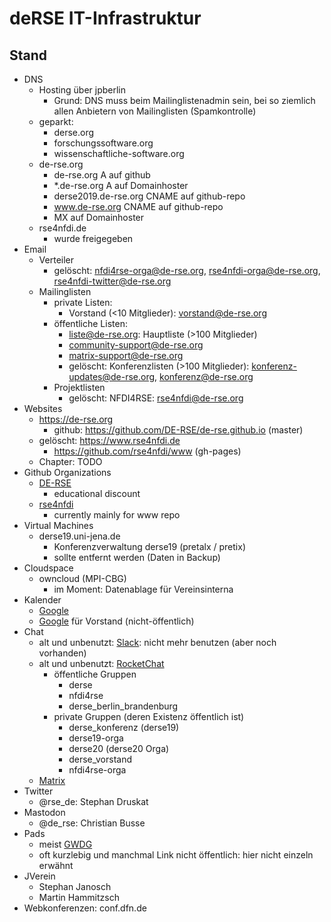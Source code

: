 # deRSE IT-Infrastruktur

## Stand

- DNS
    - Hosting über jpberlin
        - Grund: DNS muss beim Mailinglistenadmin sein, bei so ziemlich allen
                 Anbietern von Mailinglisten (Spamkontrolle)
    - geparkt:
        - derse.org
        - forschungssoftware.org
        - wissenschaftliche-software.org
    - de-rse.org
        - de-rse.org A auf github
        - *.de-rse.org A auf Domainhoster
        - derse2019.de-rse.org CNAME auf github-repo
        - www.de-rse.org CNAME auf github-repo
        - MX auf Domainhoster
    - rse4nfdi.de
        - wurde freigegeben
- Email
    - Verteiler
        - gelöscht: nfdi4rse-orga@de-rse.org, rse4nfdi-orga@de-rse.org, rse4nfdi-twitter@de-rse.org
    - Mailinglisten
        - private Listen:
            - Vorstand (<10 Mitglieder): vorstand@de-rse.org
        - öffentliche Listen:
            - liste@de-rse.org: Hauptliste (>100 Mitglieder)
            - community-support@de-rse.org
            - matrix-support@de-rse.org
            - gelöscht: Konferenzlisten (>100 Mitglieder): konferenz-updates@de-rse.org, konferenz@de-rse.org
        - Projektlisten
            - gelöscht: NFDI4RSE: rse4nfdi@de-rse.org
- Websites
    - https://de-rse.org
        - github: https://github.com/DE-RSE/de-rse.github.io (master)
    - gelöscht: https://www.rse4nfdi.de
        - https://github.com/rse4nfdi/www (gh-pages)
    - Chapter: TODO
- Github Organizations
    - [DE-RSE](https://github.com/orgs/DE-RSE/dashboard)
        - educational discount
    - [rse4nfdi](https://github.com/orgs/rse4nfdi/dashboard)
        - currently mainly for www repo
- Virtual Machines
    - derse19.uni-jena.de
        - Konferenzverwaltung derse19 (pretalx / pretix)
        - sollte entfernt werden (Daten in Backup)
- Cloudspace
    - owncloud (MPI-CBG) 
        - im Moment: Datenablage für Vereinsinterna
- Kalender
    - [Google](deRSE@calender.google.com)
    - [Google](https://calendar.google.com/calendar?cid=amszcWVlaWlja3YwdWM5cnJoMzlrdWVqOWtAZ3JvdXAuY2FsZW5kYXIuZ29vZ2xlLmNvbQ) für Vorstand (nicht-öffentlich)
- Chat
    - alt und unbenutzt: [Slack](de-rse): nicht mehr benutzen (aber noch vorhanden)
    - alt und unbenutzt: [RocketChat](https://chat.gwdg.de)
        - öffentliche Gruppen
            - derse
            - nfdi4rse
            - derse_berlin_brandenburg
        - private Gruppen (deren Existenz öffentlich ist)
            - derse_konferenz (derse19)
            - derse19-orga
            - derse20 (derse20 Orga)
            - derse_vorstand
            - nfdi4rse-orga
     - [Matrix](matrix.md)
- Twitter
    - @rse_de: Stephan Druskat
- Mastodon
    - @de_rse: Christian Busse
- Pads
    - meist [GWDG](https://pad.gwdg.de/)
    - oft kurzlebig und manchmal Link nicht öffentlich: hier nicht einzeln erwähnt
- JVerein
    - Stephan Janosch
    - Martin Hammitzsch
- Webkonferenzen: conf.dfn.de


